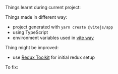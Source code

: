 Things learnt during current project:

Things made in different way:

- project generated with `yarn create @vitejs/app`
- using TypeScript
- environment variables used in [vite way](https://vitejs.dev/guide/env-and-mode.html)

Thing might be improved:

- use [Redux Toolkit](https://redux-toolkit.js.org/) for initial redux setup

To fix:

